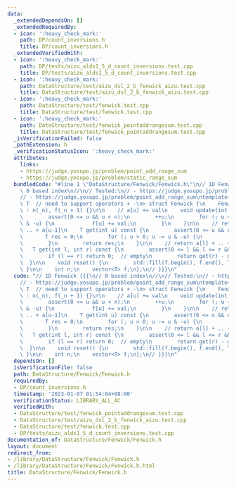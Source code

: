 ```yaml
---
data:
  _extendedDependsOn: []
  _extendedRequiredBy:
  - icon: ':heavy_check_mark:'
    path: DP/count_inversions.h
    title: DP/count_inversions.h
  _extendedVerifiedWith:
  - icon: ':heavy_check_mark:'
    path: DP/tests/aizu_alds1_5_d_count_inversions.test.cpp
    title: DP/tests/aizu_alds1_5_d_count_inversions.test.cpp
  - icon: ':heavy_check_mark:'
    path: DataStructure/test/aizu_dsl_2_b_fenwick_aizu.test.cpp
    title: DataStructure/test/aizu_dsl_2_b_fenwick_aizu.test.cpp
  - icon: ':heavy_check_mark:'
    path: DataStructure/test/fenwick.test.cpp
    title: DataStructure/test/fenwick.test.cpp
  - icon: ':heavy_check_mark:'
    path: DataStructure/test/fenwick_pointaddrangesum.test.cpp
    title: DataStructure/test/fenwick_pointaddrangesum.test.cpp
  _isVerificationFailed: false
  _pathExtension: h
  _verificationStatusIcon: ':heavy_check_mark:'
  attributes:
    links:
    - https://judge.yosupo.jp/problem/point_add_range_sum
    - https://judge.yosupo.jp/problem/static_range_sum
  bundledCode: "#line 1 \"DataStructure/Fenwick/Fenwick.h\"\n// 1D Fenwick {{{\n//\
    \ 0 based index\n//\n// Tested:\n// - https://judge.yosupo.jp/problem/static_range_sum\n\
    // - https://judge.yosupo.jp/problem/point_add_range_sum\ntemplate<\n    typename\
    \ T  // need to support operators + -\n> struct Fenwick {\n    Fenwick(int _n)\
    \ : n(_n), f(_n + 1) {}\n\n    // a[u] += val\n    void update(int u, T val) {\n\
    \        assert(0 <= u && u < n);\n        ++u;\n        for (; u <= n; u += u\
    \ & -u) {\n            f[u] += val;\n        }\n    }\n\n    // return a[0] +\
    \ .. + a[u-1]\n    T get(int u) const {\n        assert(0 <= u && u <= n);\n \
    \       T res = 0;\n        for (; u > 0; u -= u & -u) {\n            res += f[u];\n\
    \        }\n        return res;\n    }\n\n    // return a[l] + .. + a[r-1]\n \
    \   T get(int l, int r) const {\n        assert(0 <= l && l <= r && r <= n);\n\
    \        if (l == r) return 0;  // empty\n        return get(r) - get(l);\n  \
    \  }\n\n    void reset() {\n        std::fill(f.begin(), f.end(), T(0));\n   \
    \ }\n\n    int n;\n    vector<T> f;\n};\n// }}}\n"
  code: "// 1D Fenwick {{{\n// 0 based index\n//\n// Tested:\n// - https://judge.yosupo.jp/problem/static_range_sum\n\
    // - https://judge.yosupo.jp/problem/point_add_range_sum\ntemplate<\n    typename\
    \ T  // need to support operators + -\n> struct Fenwick {\n    Fenwick(int _n)\
    \ : n(_n), f(_n + 1) {}\n\n    // a[u] += val\n    void update(int u, T val) {\n\
    \        assert(0 <= u && u < n);\n        ++u;\n        for (; u <= n; u += u\
    \ & -u) {\n            f[u] += val;\n        }\n    }\n\n    // return a[0] +\
    \ .. + a[u-1]\n    T get(int u) const {\n        assert(0 <= u && u <= n);\n \
    \       T res = 0;\n        for (; u > 0; u -= u & -u) {\n            res += f[u];\n\
    \        }\n        return res;\n    }\n\n    // return a[l] + .. + a[r-1]\n \
    \   T get(int l, int r) const {\n        assert(0 <= l && l <= r && r <= n);\n\
    \        if (l == r) return 0;  // empty\n        return get(r) - get(l);\n  \
    \  }\n\n    void reset() {\n        std::fill(f.begin(), f.end(), T(0));\n   \
    \ }\n\n    int n;\n    vector<T> f;\n};\n// }}}\n"
  dependsOn: []
  isVerificationFile: false
  path: DataStructure/Fenwick/Fenwick.h
  requiredBy:
  - DP/count_inversions.h
  timestamp: '2023-01-07 01:54:04+08:00'
  verificationStatus: LIBRARY_ALL_AC
  verifiedWith:
  - DataStructure/test/fenwick_pointaddrangesum.test.cpp
  - DataStructure/test/aizu_dsl_2_b_fenwick_aizu.test.cpp
  - DataStructure/test/fenwick.test.cpp
  - DP/tests/aizu_alds1_5_d_count_inversions.test.cpp
documentation_of: DataStructure/Fenwick/Fenwick.h
layout: document
redirect_from:
- /library/DataStructure/Fenwick/Fenwick.h
- /library/DataStructure/Fenwick/Fenwick.h.html
title: DataStructure/Fenwick/Fenwick.h
---
```

